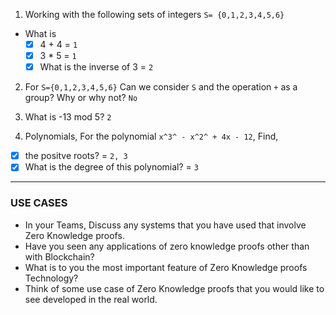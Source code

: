 1. Working with the following sets of integers `S= {0,1,2,3,4,5,6}`

- What is
  - [x] 4 + 4 = `1`
  - [x] 3 \* 5 = `1`
  - [x] What is the inverse of 3 = `2`

2. For `S={0,1,2,3,4,5,6}` Can we consider `S` and the operation `+` as a group? Why or why not? `No`

3. What is -13 mod 5? `2`

4. Polynomials, For the polynomial `x^3^ - x^2^ + 4x - 12`, Find,

- [x] the positve roots? = `2, 3`
- [x] What is the degree of this polynomial? = `3`

---

### USE CASES

- In your Teams, Discuss any systems that you have used that involve Zero Knowledge proofs.
- Have you seen any applications of zero knowledge proofs other than with Blockchain?
- What is to you the most important feature of Zero Knowledge proofs Technology?
- Think of some use case of Zero Knowledge proofs that you would like to see developed in the real world.
